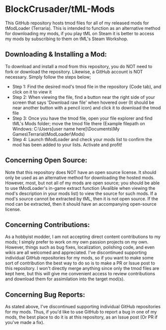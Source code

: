 # BlockCrusader/tML-Mods
This GitHub repository hosts tmod files for all of my released mods for tModLoader (Terraria). This is intended to function as an alternative method for downloading my mods, if you play tML on Steam it is better to access my mods by subscribing to them on tML's Steam Workshop.

## Downloading & Installing a Mod:
To download and install a mod from this repository, you do NOT need to fork or download the repository. Likewise, a GitHub account is NOT necessary. Simply follow the steps below;
- Step 1: Find the desired mod's tmod file in the repository (Code tab), and click on it to view it
- Step 2: When viewing the file, find a button near the right side of your screen that says 'Download raw file' when hovered over (It should be near another button with a pencil icon) and click it to download the tmod file
- Step 3: Once you have the tmod file, open your file explorer and find tML's Mods folder; move the tmod file there (Example filepath on Windows: C:\Users\[user name here]\Documents\My Games\Terraria\tModLoader\Mods)
- Step 4: Launch tModLoader and check your mods list to confirm the mod has been added to your lists. Activate and profit!

## Concerning Open Source:
Note that this repository does NOT have an open source license. It should only be used as an alternative method for downloading the hosted mods. 
However, most, but not all of my mods are open source; you should be able to use tModLoader's in-game extract function (Avalible when viewing the mod's description in your mods list) to view the source for such mods. If a mod's source cannot be extracted by tML, then it is not open source. If the mod can be extracted, then it should have an accompanying open-source license.

## Concerning Contributions:
As a hobbyist modder, I am not accepting direct content contributions to my mods; I simply prefer to work on my own passion projects on my own. 
However, things such as bug fixes, localization, polishing code, and even wikis are all welcomed and appreciated. I've discontinued supporting individual GitHub repositories for my mods, so if you want to make some sort of contribution the best way to do so is to make a PR or Issue post to this repository. I won't directly merge anything since only the tmod files are kept here, but this will give me convenient access to review contributions and download them for assimilation into the target mod(s).

## Concerning Bug Reports:
As stated above, I've discontinued supporting individual GitHub repositories for my mods. Thus, if you'd like to use GitHub to report a bug in one of my mods, the best place to do it is at this repository, as an Issue post (Or PR if you've made a fix).
